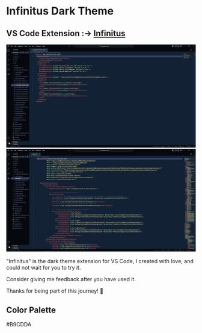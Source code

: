 # Infinitus Dark Theme

## VS Code Extension :-> [Infinitus](https://marketplace.visualstudio.com/items?itemName=jayavelrajan.infinitus-dark)

![image](infinitus-theme-01.PNG)
![image](infinitus-theme-02.PNG)


"Infinitus" is the dark theme extension for VS Code, I created with love, and could not wait for you to try it.

Consider giving me feedback after you have used it.

Thanks for being part of this journey! 🙌

## Color Palette

#B9CDDA


